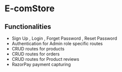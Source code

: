 # E-comStore

## Functionalities 
* Sign Up , Login , Forget Password , Reset Password 
* Authentication for Admin role specific routes
* CRUD routes for products 
* CRUD routes for orders 
* CRUD routes for Product reviews 
* RazorPay payment capturing   
